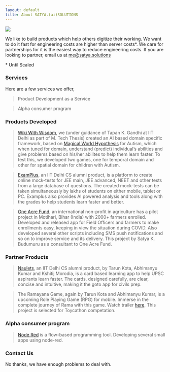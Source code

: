 ```yaml
---
layout: default
title: About SATYA.(ai)SOLUTIONS
---
```


<img class="profile-picture" src="{{site.baseurl}}/{{site.profile-picture}}">

We like to build products which help others digitize their working. We want to do it fast for engineering costs are higher than server costs\*. We care for partnerships for it is the easiest way to reduce engineering costs. If you are looking to partner, email us at me@satya.solutions

\* Until Scaled

### Services

Here are a few services we offer,
> Product Development as a Service

> Alpha consumer program

### Products Developed

> [Wiki With Wisdom](https://home.wikiwithwisdom.org), we (under guidance of Tapan K. Gandhi at IIT Delhi as part of M. Tech Thesis) created an AI based domain specific framework, based on [Magical World Hypothesis](https://www.pnas.org/content/111/42/15220) for Autism, which when tuned for domain, understand (predict) individual’s abilities and give problems based on his/her abilites to help them learn faster. To test this, we developed two games, one for temporal domain and other for spatial domain for children with Autism.

> [ExamPlus](www.ExamPlus.in), an IIT Delhi CS alumni product, is a platform to create online mock-tests for JEE main, JEE advanced, NEET and other tests from a large database of questions. The created mock-tests can be taken simultaneously by lakhs of students on either mobile, tablet or PC. Examplus also provides AI powered analysis and tools along with the grades to help students learn faster and better.

> [One Acre Fund](https://oneacrefund.org), an international non-profit in agriculture has a pilot project in Motihari, Bihar (India) with 2000+ farmers enrolled. Developed and released app for Field Officers and farmers to make enrollments easy, keeping in view the situation during COVID. Also developed several other scripts including SMS push notifications and so on to improve service and its delivery. This project by Satya K. Budumuru as a consultant to One Acre Fund. 

### Partner Products

> [Naulets](https://naulets.com), an IIT Delhi CS alumni product, by Tarun Kota, Abhimanyu Kumar and Kshitij Morodia, is a card based learning app to help UPSC aspirants learn faster. The cards, designed carefully, are clear, concise and intuitive, making it the goto app for civils prep.

> The Ramayana Game, again by Tarun Kota and Abhimanyu Kumar, is a upcoming Role Playing Game (RPG) for mobile. Immerse in the complete journey of Rama with this game. Watch trailer [here](https://www.youtube.com/watch?v=qZI8CL8EsbI). This project is selected for Toycathon competation. 

### Alpha consumer program

> [Node Red](https://nodered.org) is a flow-based programming tool. Developing several small apps using node-red.


### Contact Us
No thanks, we have enough problems to deal with.

